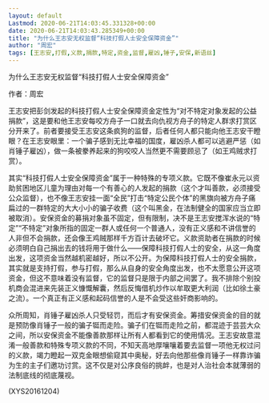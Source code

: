 ```yaml
---
layout: default
Lastmod: 2020-06-21T14:03:45.331328+00:00
date: 2020-06-21T14:03:43.285349+00:00
title: "为什么王志安无权监督“科技打假人士安全保障资金”"
author: "周宏"
tags: [王志安,打假,义款,捐款,特定,资金,监督,雇凶,锤子,安保,新语丝]
---
```


为什么王志安无权监督“科技打假人士安全保障资金”

作者：周宏

王志安把彭剑发起的科技打假人士安全保障资金定性为“对不特定对象发起的公益捐款”，这是要和他王志安每咬方舟子一口就去向仇视方舟子的特定人群求打赏区分开来了。前者要接受王志安这条疯狗的监督，后者任何人都只能向他王志安干瞪眼？在王志安眼里：一个骗子感到无比幸福的国度，雇凶杀人都可以逃避严惩（如肖锤子雇凶），做一条被豢养起来的狗咬咬人当然更不需要顾忌了（如王鸡贼求打赏）。

其实“科技打假人士安全保障资金”属于一种特殊的专项义款。它既不像崔永元以资助贫困地区儿童为理由对每一个有善心的人发起的捐款（这个才叫善款，必须接受公众监督），也不像王志安挂一面“全民”打击“特定公民个体”的黑旗向被方舟子痛扁过的一群特定的大大小小的骗子收费（这个叫黑金，在法制健全的国家应当立即被取消）。安保资金的募捐对象虽不固定，但有限制，决不是王志安搅浑水说的“特定”“不特定”对象所指的固定一群人或任何一个普通人，没有正义感和不讲信誉的人非但不会捐款，还会像王鸡贼那样千方百计去破坏它。义款资助者在捐款的时候必须明白自己捐出去的钱将用于做什么——保障科技打假人士的安全，从这一角度出发，这项资金当然越机密越好，所以不公开。为保障科技打假人士的安全捐款，其实就是支持打假，参与打假，那么从自身的安全角度出发，也不太愿意公开这项资金，但这不意味着没有监督，它的监督只是限于内部之间罢了。我不排除个别投机商会混进来先装正义慷慨解囊，然后反悔借机炒作以牟取更大利润（比如徐土豪之流）。一个真正有正义感和起码信誉的人是不会受这些奸商影响的。

众所周知，肖锤子雇凶杀人只受轻罚，而后才有安保资金。筹措安保资金的目的就是预防像肖锤子一般的骗子铤而走险。骗子们在铤而走险之前，都混迹于芸芸大众之间，所以安保资金不能像善款那样让所有人都看到它的使用情况。王志安故意混淆一般善款和特殊专项义款的不同，不知天高地厚嚷嚷着要去监督一项他无权过问的义款，竭力瞪起一双克金眼想偷窥其中奥秘，好去向他那些像肖锤子一样靠诈骗为生的主子们邀功讨赏。这不仅是对公序良俗的挑衅，也是对人治社会本就薄弱的法制底线的彻底蔑视。

(XYS20161204)

